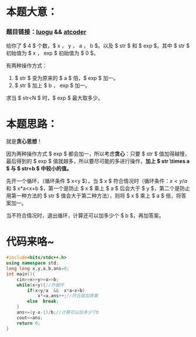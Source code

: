 # 本题大意：
### 题目链接：[luogu](https://www.luogu.com.cn/problem/AT_abc180_d) && [atcoder](https://atcoder.jp/contests/abc180/tasks/abc180_d)

给你了 $ 4 $ 个数，$ x $，$ y $，$ a $，$ b $。以及 $ str $ 和 $ exp $。其中 $ str $ 初始值为 $ x $，$ exp $ 初始值为 $ 0 $。

有两种操作方式：

1. $ str $ 变为原来的 $ a $ 倍，$ exp $ 加一。
2. $ str $ 加上 $ b $，$ exp $ 加一。

求当 $ str<N $ 时，$ exp $ 最大取多少。
# 本题思路：
 就是**贪心思想**！
 
 因为两种操作方式 $ exp $ 都会加一，所以考虑**贪心**：只要 $ str $ 值加得越慢，最后得到的 $ exp $ 值就越多，所以要尽可能的多进行操作，**加上 $ str \times a $ 与 $ str+b $ 中较小的值。**
 
 先开一个循环，（循环条件 $ x<y $），当 $ x $ 符合情况时（循环条件：$x<y / a$ 和 $ x*a<x+b $，第一个是防止 $ x $ 乘上 $ a $ 后会大于 $ y $，第二个是防止用第一种方法的 $ str $ 值会大于第二种方法），则将 $ x $ 乘上 $ a $ 倍，将答案加一。
 
 当不符合情况时，退出循环，计算还可以加多少个 $ b $，再加答案。
# 代码来咯~
```cpp
#include<bits/stdc++.h>
using namespace std;
long long x,y,a,b,ans=0;
int main(){
	cin>>x>>y>>a>>b;
	while(x<y){//开循环
		if(x<y/a  &&  x*a<x+b)
			x*=a,ans++;//符合就加答案
		else  break;
	}
	ans+=(y-x-1)/b;//计算可以加多少个b
	cout<<ans;
	return 0;
}
```